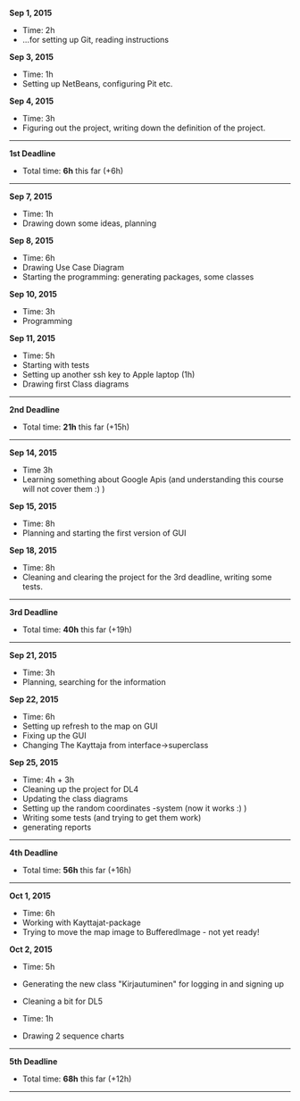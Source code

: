 **Sep 1, 2015**
- Time: 2h
- ...for setting up Git, reading instructions

**Sep 3, 2015**
- Time: 1h
- Setting up NetBeans, configuring Pit etc.

**Sep 4, 2015**
- Time: 3h
- Figuring out the project, writing down the definition of the project. 

----------------
**1st Deadline**
- Total time: **6h** this far (+6h)
----------------

**Sep 7, 2015**
- Time: 1h
- Drawing down some ideas, planning

**Sep 8, 2015**
- Time: 6h
- Drawing Use Case Diagram
- Starting the programming: generating packages, some classes

**Sep 10, 2015**
- Time: 3h
- Programming

**Sep 11, 2015**
- Time: 5h
- Starting with tests
- Setting up another ssh key to Apple laptop (1h)
- Drawing first Class diagrams

-----------------
**2nd Deadline**
- Total time: **21h** this far (+15h)
-----------------

**Sep 14, 2015**
- Time 3h
- Learning something about Google Apis (and understanding this course will not cover them :) )

**Sep 15, 2015**
- Time: 8h
- Planning and starting the first version of GUI

**Sep 18, 2015**
- Time: 8h
- Cleaning and clearing the project for the 3rd deadline, writing some tests.

------------------
**3rd Deadline**
- Total time: **40h** this far (+19h)
------------------

**Sep 21, 2015**
- Time: 3h
- Planning, searching for the information

**Sep 22, 2015**
- Time: 6h
- Setting up refresh to the map on GUI
- Fixing up the GUI
- Changing The Kayttaja from interface->superclass 

**Sep 25, 2015**
- Time: 4h + 3h
- Cleaning up the project for DL4
- Updating the class diagrams
- Setting up the random coordinates -system (now it works :) )
- Writing some tests (and trying to get them work)
- generating reports

--------------------
**4th Deadline**
- Total time: **56h** this far (+16h)
--------------------

**Oct 1, 2015**
- Time: 6h
- Working with Kayttajat-package
- Trying to move the map image to BufferedImage - not yet ready!

**Oct 2, 2015**
- Time: 5h
- Generating the new class "Kirjautuminen" for logging in and signing up
- Cleaning a bit for DL5

- Time: 1h
- Drawing 2 sequence charts

---------------------
**5th Deadline**
- Total time: **68h** this far (+12h)
--------------------- 

